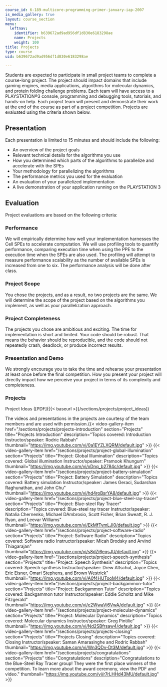 ```yaml
---
course_id: 6-189-multicore-programming-primer-january-iap-2007
is_media_gallery: true
layout: course_section
menu:
  leftnav:
    identifier: b639672ad9ad956df1d830e6183298ae
    name: Projects
    weight: 100
title: Projects
type: course
uid: b639672ad9ad956df1d830e6183298ae

---
```


Students are expected to participate in small project teams to complete a course-long project. The project should impact domains that include gaming engines, media applications, algorithms for molecular dynamics, and protein folding challenge problems. Each team will have access to a PLAYSTATION®3 console, programming and debugging tools, tutorials, and hands-on help. Each project team will present and demonstrate their work at the end of the course as part of a project competition. Projects are evaluated using the criteria shown below.

Presentation
------------

Each presentation is limited to 15 minutes and should include the following:

*   An overview of the project goals
*   Relevant technical details for the algorithms you use
*   How you determined which parts of the algorithms to parallelize and accelerate with the SPEs
*   Your methodology for parallelizing the algorithms
*   The performance metrics you used for the evaluation
*   An evaluation of your parallelized implementation
*   A live demonstration of your application running on the PLAYSTATION 3

Evaluation
----------

Project evaluations are based on the following criteria:

### Performance

We will empirically determine how well your implementation harnesses the Cell SPEs to accelerate computation. We will use profiling tools to quantify performance, comparing execution time when using the PPE to the execution time when the SPEs are also used. The profiling will attempt to measure performance scalability as the number of available SPEs is increased from one to six. The performance analysis will be done after class.

### Project Scope

You chose the projects, and as a result, no two projects are the same. We will determine the scope of the project based on the algorithms you implement, as well as your parallelization approach.

### Project Completeness

The projects you chose are ambitious and exciting. The time for implementation is short and limited. Your code should be robust. That means the behavior should be reproducible, and the code should not repeatedly crash, deadlock, or produce incorrect results.

### Presentation and Demo

We strongly encourage you to take the time and rehearse your presentation at least once before the final competition. How you present your project will directly impact how we perceive your project in terms of its complexity and completeness.

### Projects

Project Ideas ([PDF]({{< baseurl >}}/sections/projects/project_ideas))

The videos and presentations in the projects are courtesy of the team members and are used with permission.{{< video-gallery-item href="/sections/projects/projects-introduction" section="Projects" title="Projects Introduction" description="Topics covered: Introduction Instructor/speaker: Rodric Rabbah" thumbnail="https://img.youtube.com/vi/0a1EYZLXQRM/default.jpg" >}} {{< video-gallery-item href="/sections/projects/project-global-illumination" section="Projects" title="Project: Global Illumination" description="Topics covered: Global illumination Instructor/speaker: Pramook Khungurn" thumbnail="https://img.youtube.com/vi/xDnq_b2784c/default.jpg" >}} {{< video-gallery-item href="/sections/projects/project-battery-simulation" section="Projects" title="Project: Battery Simulation" description="Topics covered: Battery simulation Instructor/speaker: James Geraci, Sudarshan Raghunathan, and John Chu" thumbnail="https://img.youtube.com/vi/hd4roBsrYA8/default.jpg" >}} {{< video-gallery-item href="/sections/projects/project-blue-steel-ray-tracer" section="Projects" title="Project: Blue-steel Ray Tracer" description="Topics covered: Blue-steel ray tracer Instructor/speaker: Natalia Chernenko, Michael DAmbrosio, Scott Fisher, Brian Sweatt, R. J. Ryan, and Leevar Williams" thumbnail="https://img.youtube.com/vi/EkMfTvmLJl0/default.jpg" >}} {{< video-gallery-item href="/sections/projects/project-software-radio" section="Projects" title="Project: Software Radio" description="Topics covered: Software radio Instructor/speaker: Micah Brodsky and Arvind Thiagarajan" thumbnail="https://img.youtube.com/vi/s8dZi6eqsJU/default.jpg" >}} {{< video-gallery-item href="/sections/projects/project-speech-synthesis" section="Projects" title="Project: Speech Synthesis" description="Topics covered: Speech synthesis Instructor/speaker: Drew Altschul, Joyce Chen, Eric Eisner, Omari Stephens, and Brown Westrick" thumbnail="https://img.youtube.com/vi/A0f4HUTooM4/default.jpg" >}} {{< video-gallery-item href="/sections/projects/project-backgammon-tutor" section="Projects" title="Project: Backgammon Tutor" description="Topics covered: Backgammon tutor Instructor/speaker: Eddie Scholtz and Mike Fitzgerald" thumbnail="https://img.youtube.com/vi/e2WwaVi6VwA/default.jpg" >}} {{< video-gallery-item href="/sections/projects/project-molecular-dynamics" section="Projects" title="Project: Molecular Dynamics" description="Topics covered: Molecular dynamics Instructor/speaker: Greg Pintilie" thumbnail="https://img.youtube.com/vi/Nd2SBfrsaw4/default.jpg" >}} {{< video-gallery-item href="/sections/projects/projects-closing" section="Projects" title="Projects Closing" description="Topics covered: Closing Instructor/speaker: Saman Amarasinghe and Rodric Rabbah" thumbnail="https://img.youtube.com/vi/Wn3QDv-Dt3M/default.jpg" >}} {{< video-gallery-item href="/sections/projects/congratulations" section="Projects" title="Congratulations" description="Congratulations to the Blue-Steel Ray Tracer group! They were the first place winners of the competition. To learn more about the award ceremony, view the PDF and video." thumbnail="https://img.youtube.com/vi/r7rLHHd43MU/default.jpg" >}}